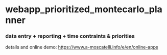 # webapp_prioritized_montecarlo_planner

### data entry + reporting + time contraints & priorities

details and online demo:
https://www.a-moscatelli.info/e/en/online-apps

